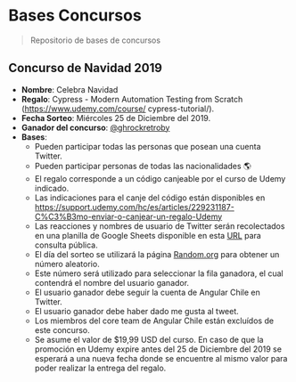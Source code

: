# Bases Concursos
> Repositorio de bases de concursos

## Concurso de Navidad 2019
* **Nombre**: Celebra Navidad
* **Regalo**: Cypress - Modern Automation Testing from Scratch (https://www.udemy.com/course/
cypress-tutorial/).
* **Fecha Sorteo**: Miércoles 25 de Diciembre del 2019.
* **Ganador del concurso**: [@ghrockretroby](https://twitter.com/ghrockretroby)
* **Bases**:
    * Pueden participar todas las personas que posean una cuenta Twitter.
    * Pueden participar personas de todas las nacionalidades :earth_americas:
    * El regalo corresponde a un código canjeable por el curso de Udemy indicado.
    * Las indicaciones para el canje del código están disponibles en https://support.udemy.com/hc/es/articles/229231187-C%C3%B3mo-enviar-o-canjear-un-regalo-Udemy
    * Las reacciones y nombres de usuario de Twitter serán recolectados en una planilla de Google Sheets disponible en esta [URL](https://docs.google.com/spreadsheets/d/1Itcbq9unIKZ7Ip3dTdwD7pOGbrn3_60rsqpGJ43umgI/edit?usp=sharing) para consulta pública.
    * El día del sorteo se utilizará la página [Random.org](https://www.random.org/) para obtener un número aleatorio.
    * Este número será utilizado para seleccionar la fila ganadora, el cual contendrá el nombre del usuario ganador.
    * El usuario ganador debe seguir la cuenta de Angular Chile en Twitter.
    * El usuario ganador debe haber dado me gusta al tweet.
    * Los miembros del core team de Angular Chile están excluídos de este concurso.
    * Se asume el valor de $19,99 USD del curso. En caso de que la promoción en Udemy expire antes del 25 de Diciembre del 2019 se esperará a una nueva fecha donde se encuentre al mismo valor para poder realizar la entrega del regalo.
